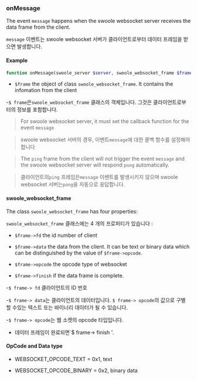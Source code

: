 ### onMessage

The event `message` happens when the swoole websocket server receives the data frame from the client.

`message` 이벤트는 swoole websocket 서버가 클라이언트로부터 데이터 프레임을 받으면 발생합니다.

#### Example

```php
function onMessage(swoole_server $server, swoole_websocket_frame $frame)
```

- `$frame` the object of class `swoole_websocket_frame`. It contains the infomation from the client

-`$ frame`은`swoole_websocket_frame` 클래스의 객체입니다. 그것은 클라이언트로부터의 정보를 포함합니다.

> For swoole websocket server, it must set the callback function for the event `message`

> swoole websocket 서버의 경우, 이벤트`message`에 대한 콜백 함수를 설정해야합니다

> The `ping` frame from the client will not trigger the event `message` and the swoole websocket server will respond `pong` automatically.

> 클라이언트의`ping` 프레임은`message` 이벤트를 발생시키지 않으며 swoole websocket 서버는`pong`을 자동으로 응답합니다.

#### swoole_websocket_frame

The class `swoole_websocket_frame` has four properties:

`swoole_websocket_frame` 클래스에는 4 개의 프로퍼티가 있습니다 :

- `$frame->fd` the id number of client

- `$frame->data` the data from the client. It can be text or binary data which can be distinguished by the value of `$frame->opcode`.

- `$frame->opcode` the opcode type of websocket

- `$frame->finish` if the data frame is complete.

-`$ frame-> fd` 클라이언트의 ID 번호

-`$ frame-> data`는 클라이언트의 데이터입니다. `$ frame-> opcode`의 값으로 구별 할 수있는 텍스트 또는 바이너리 데이터가 될 수 있습니다.

-`$ frame-> opcode`는 웹 소켓의 opcode 타입입니다.

- 데이터 프레임이 완료되면`$ frame-> finish '.

#### OpCode and Data type

- WEBSOCKET_OPCODE_TEXT = 0x1, text

- WEBSOCKET_OPCODE_BINARY = 0x2, binary data
